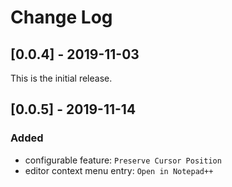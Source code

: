 # Change Log

## [0.0.4] - 2019-11-03
This is the initial release. 

## [0.0.5] - 2019-11-14
### Added
- configurable feature: `Preserve Cursor Position`
- editor context menu entry: `Open in Notepad++`